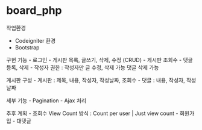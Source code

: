 # board_php

작업환경
- Codeigniter 환경
- Bootstrap

구현 기능
	- 로그인
	- 게시판 목록, 글쓰기, 삭제, 수정 (CRUD)
	- 게시판 조회수
	- 댓글 등록, 삭제
	- 작성자 권한 : 작성자만 글 수정, 삭제 가능
		           댓글 삭제 가능



게시판 구성
	- 게시판 : 제목, 내용, 작성자, 작성날짜, 조회수
	- 댓글 : 내용, 작성자, 작성날짜


세부 기능
	- Pagination
	- Ajax 처리
	


추후 계획
	- 조회수 View Count 방식
		 : Count per user | Just view count
	- 회원가입 
	- 대댓글
